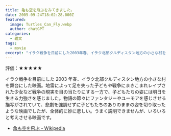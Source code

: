 ```yaml
---
title: 亀も空を飛ぶをみてきました。
date: 2005-09-24T18:02:28.000Z
featured:
  image: Turtles_Can_Fly.webp
  author: chatGPT
categories:
  - 雑文
tags:
  - movie
excerpt: "イラク戦争を目前にした2003年春、イラク北部クルディスタン地方の小さな村を舞台にした映画"
---
```


評価：★★★★★

イラク戦争を目前にした 2003 年春、イラク北部クルディスタン地方の小さな村を舞台にした映画。地雷によって足を失った子どもや戦争にまきこまれレイプされた少女など戦争の現実を目の当たりにする一方で、子どもたちの姿には明日を生きる力強さを感じました。物語の節々にファンタジーやユーモアを感じさせる描写がされていて、悲劇を強調せずに子どもたちのありのままの姿を切り取ったような映画でしたが、全体的に妙に悲しい。うまく説明できませんが、いろいろと考えさせる映画です。

- [亀も空を飛ぶ - Wikipedia](https://ja.wikipedia.org/wiki/%E4%BA%80%E3%82%82%E7%A9%BA%E3%82%92%E9%A3%9B%E3%81%B6)
